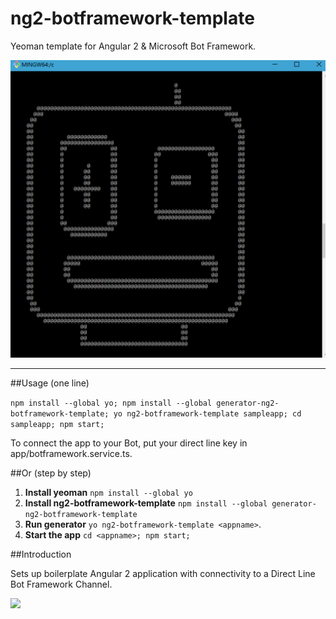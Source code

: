 # ng2-botframework-template
Yeoman template for Angular 2 &amp; Microsoft Bot Framework.

![](img1.png)

----

##Usage (one line)

```npm install --global yo; npm install --global generator-ng2-botframework-template; yo ng2-botframework-template sampleapp; cd sampleapp; npm start;```

To connect the app to your Bot, put your direct line key in app/botframework.service.ts.

##Or (step by step)

1. **Install yeoman** ```npm install --global yo```
2. **Install ng2-botframework-template** ```npm install --global generator-ng2-botframework-template```
4. **Run generator** ```yo ng2-botframework-template <appname>```.  
5. **Start the app** ```cd <appname>; npm start;```

##Introduction

Sets up boilerplate Angular 2 application with connectivity to a Direct Line Bot Framework Channel.  

 ![](img2.png)